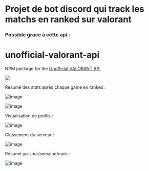 # Projet de bot discord qui track les matchs en ranked sur valorant 

### Possible grace à cette api :  

# unofficial-valorant-api

NPM package for the [Unofficial VALORANT API](https://github.com/Henrik-3/unofficial-valorant-api)

<a href="https://discord.gg/X3GaVkX2YN" target="_blank"><img src="https://discordapp.com/api/guilds/704231681309278228/widget.png?style=banner2"/></a>

Résumé des stats après chaque game en ranked : 

![image](https://github.com/user-attachments/assets/8221f159-627d-4509-93de-a5b709c3e8b3)

![image](https://github.com/user-attachments/assets/55aec036-1210-491f-9db1-91a0bb51989a)

Visualisation de profils : 

![image](https://github.com/user-attachments/assets/f37e3009-c090-44c2-9b21-3e3c4d74b4c5)

Classement du serveur : 

![image](https://github.com/user-attachments/assets/c2ab749f-4e8c-4c90-965d-53fe1cc03383)

Résumé par jour/semaine/mois : 

![image](https://github.com/user-attachments/assets/76080401-4e05-478b-b36f-752ae348f840)
